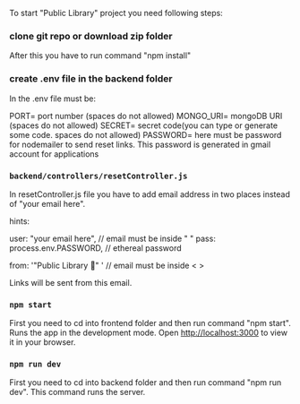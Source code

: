 To start "Public Library" project you need following steps: 

### clone git repo or download zip folder 

After this you have to run command "npm install"

### create .env file in the backend folder

In the .env file must be:

PORT= port number (spaces do not allowed)
MONGO_URI= mongoDB URI (spaces do not allowed)
SECRET= secret code(you can type or generate some code. spaces do not allowed)
PASSWORD= here must be password for nodemailer to send reset links. This password is generated in gmail account for applications

### `backend/controllers/resetController.js`

In resetController.js file you have to add email address in two places instead of "your email here".

hints:

  user: "your email here", // email must be inside " "
  pass: process.env.PASSWORD, // ethereal password
  
  from: '"Public Library 👻" <your email here>' // email must be inside < >

Links will be sent from this email.

          
### `npm start`

First you need to cd into frontend folder and then run command "npm start".
Runs the app in the development mode.
Open [http://localhost:3000](http://localhost:3000) to view it in your browser.


### `npm run dev`

First you need to cd into backend folder and then run command "npm run dev".
This command runs the server.
